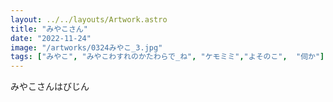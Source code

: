 ```yaml
---
layout: ../../layouts/Artwork.astro
title: "みやこさん"
date: "2022-11-24"
image: "/artworks/0324みやこ_3.jpg"
tags: ["みやこ", "みやこわすれのかたわらで_ね", "ケモミミ","よそのこ",  "伺か"]
---
```


みやこさんはびじん